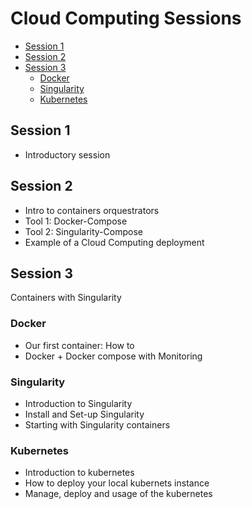 # Cloud Computing Sessions

  * [Session 1](#session-1)
  * [Session 2](#session-2)
  * [Session 3](#session-3)
    + [Docker](#docker)
    + [Singularity](#singularity)
    + [Kubernetes](#kubernetes)



## Session 1

- Introductory session

## Session 2

- Intro to containers orquestrators
- Tool 1: Docker-Compose
- Tool 2: Singularity-Compose
- Example of a Cloud Computing deployment

## Session 3

Containers with Singularity

### Docker

- Our first container: How to
- Docker + Docker compose with Monitoring

### Singularity

- Introduction to Singularity
- Install and Set-up Singularity
- Starting with Singularity containers

### Kubernetes 

- Introduction to kubernetes
- How to deploy your local kubernets instance
- Manage, deploy and usage of the kubernetes
